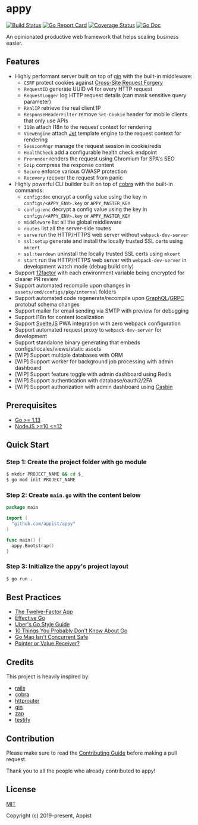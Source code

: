 # appy

[![Build Status](https://github.com/appist/appy/workflows/Unit%20Test/badge.svg)](https://github.com/appist/appy/actions?workflow=Unit+Test)
[![Go Report Card](https://goreportcard.com/badge/github.com/appist/appy)](https://goreportcard.com/report/github.com/appist/appy)
[![Coverage Status](https://img.shields.io/codecov/c/gh/appist/appy.svg?logo=codecov)](https://codecov.io/gh/appist/appy)
[![Go Doc](http://img.shields.io/badge/godoc-reference-5272B4.svg)](http://godoc.org/github.com/appist/appy)

An opinionated productive web framework that helps scaling business easier.

## Features

- Highly performant server built on top of [gin](https://github.com/gin-gonic/gin) with the built-in middleware:
  - `CSRF` protect cookies against [Cross-Site Request Forgery](https://www.owasp.org/index.php/Cross-Site_Request_Forgery_(CSRF))
  - `RequestID` generate UUID v4 for every HTTP request
  - `RequestLogger` log HTTP request details (can mask sensitive query parameter)
  - `RealIP` retrieve the real client IP
  - `ResponseHeaderFilter` remove `Set-Cookie` header for mobile clients that only use APIs
  - `I18n` attach I18n to the request context for rendering
  - `ViewEngine` attach [Jet](https://github.com/CloudyKit/jet) template engine to the request context for rendering
  - `SessionMngr` manage the request session in cookie/redis
  - `HealthCheck` add a configurable health check endpoint
  - `Prerender` renders the request using Chromium for SPA's SEO
  - `Gzip` compress the response content
  - `Secure` enforce various OWASP protection
  - `Recovery` recover the request from panic
- Highly powerful CLI builder built on top of [cobra](https://github.com/spf13/cobra) with the built-in commands:
  - `config:dec` encrypt a config value using the key in `configs/<APPY_ENV>.key` or `APPY_MASTER_KEY`
  - `config:enc` decrypt a config value using the key in `configs/<APPY_ENV>.key` or `APPY_MASTER_KEY`
  - `middleware` list all the global middleware
  - `routes` list all the server-side routes
  - `serve` run the HTTP/HTTPS web server without `webpack-dev-server`
  - `ssl:setup` generate and install the locally trusted SSL certs using `mkcert`
  - `ssl:teardown` uninstall the locally trusted SSL certs using `mkcert`
  - `start` run the HTTP/HTTPS web server with `webpack-dev-server` in development watch mode (debug build only)
- Support [12factor](https://12factor.net/) with each environment variable being encrypted for clearer PR review
- Support automated recompile upon changes in `assets/cmd/configs/pkg/internal` folders
- Support automated code regenerate/recompile upon [GraphQL](https://graphql.org/learn/)/[GRPC](https://grpc.io/) protobuf schema changes
- Support mailer for email sending via SMTP with preview for debugging
- Support I18n for content localization
- Support [SvelteJS](https://svelte.dev/) PWA integration with zero webpack configuration
- Support automated request proxy to `webpack-dev-server` for development
- Support standalone binary generating that embeds configs/locales/views/static assets
- [WIP] Support multiple databases with ORM
- [WIP] Support worker for background job processing with admin dashboard
- [WIP] Support feature toggle with admin dashboard using Redis
- [WIP] Support authentication with database/oauth2/2FA
- [WIP] Support authorization with admin dashboard using [Casbin](https://casbin.org/)


## Prerequisites

- [Go >= 1.13](https://golang.org/dl/)
- [NodeJS >=10 <=12](https://nodejs.org/en/download/)

## Quick Start

### Step 1: Create the project folder with go module

```sh
$ mkdir PROJECT_NAME && cd $_
$ go mod init PROJECT_NAME
```

### Step 2: Create `main.go` with the content below

```go
package main

import (
  "github.com/appist/appy"
)

func main() {
  appy.Bootstrap()
}
```

### Step 3: Initialize the appy's project layout

```sh
$ go run .
```

## Best Practices

- [The Twelve-Factor App](https://12factor.net)
- [Effective Go](https://golang.org/doc/effective_go.html)
- [Uber's Go Style Guide](https://github.com/uber-go/guide/blob/master/style.md)
- [10 Things You Probably Don't Know About Go](https://talks.golang.org/2012/10things.slide)
- [Go Map Isn't Concurrent Safe](https://golangbyexample.com/go-maps-concurrency)
- [Pointer or Value Receiver?](https://flaviocopes.com/golang-methods-receivers)

## Credits

This project is heavily inspired by:

- [rails](https://github.com/rails/rails)
- [cobra](https://github.com/spf13/cobra)
- [httprouter](https://github.com/julienschmidt/httprouter)
- [gin](https://github.com/gin-gonic/gin)
- [zap](https://github.com/uber-go/zap)
- [testify](https://github.com/stretchr/testify)

## Contribution

Please make sure to read the [Contributing Guide](https://github.com/appist/appy/blob/master/.github/CONTRIBUTING.md) before making a pull request.

Thank you to all the people who already contributed to appy!

## License

[MIT](http://opensource.org/licenses/MIT)

Copyright (c) 2019-present, Appist
